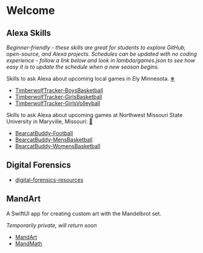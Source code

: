# Welcome

## Alexa Skills

_Beginner-friendly - 
these skills are great for students to explore GitHub, open-source, and Alexa projects. 
Schedules can be updated with no coding experience - 
follow a link below and look in lambda/games.json to see how easy it is to update the schedule when a new season begins._ 

Skills to ask Alexa about upcoming local games in Ely Minnesota. [❄](https://www.wunderground.com/forecast/us/mn/ely)

- [TimberwolfTracker-BoysBasketball](https://github.com/denisecase/TimberwolfTracker-BoysBasketball)
- [TimberwolfTracker-GirlsBasketball](https://github.com/denisecase/TimberwolfTracker-GirlsBasketball)
- [TimberwolfTracker-GirlsVolleyball](https://github.com/denisecase/TimberwolfTracker-GirlsVolleyball)

Skills to ask Alexa about upcoming games at Northwest Missouri State University in Maryville, Missouri: [🐾](https://nwmissouri.edu/)

- [BearcatBuddy-Football](https://github.com/denisecase/BearcatBuddy-Football)
- [BearcatBuddy-MensBasketball](https://github.com/denisecase/BearcatBuddy-MensBasketball)
- [BearcatBuddy-WomensBasketball](https://github.com/denisecase/BearcatBuddy-WomensBasketball)


## Digital Forensics

- [digital-forensics-resources](https://github.com/denisecase/digital-forensics-resources)


## MandArt

A SwiftUI app for creating custom art with the Mandelbrot set.

_Temporarily private, will return soon_

- [MandArt](https://github.com/denisecase/MandArt) 
- [MandMath](https://github.com/denisecase/MandArt)

